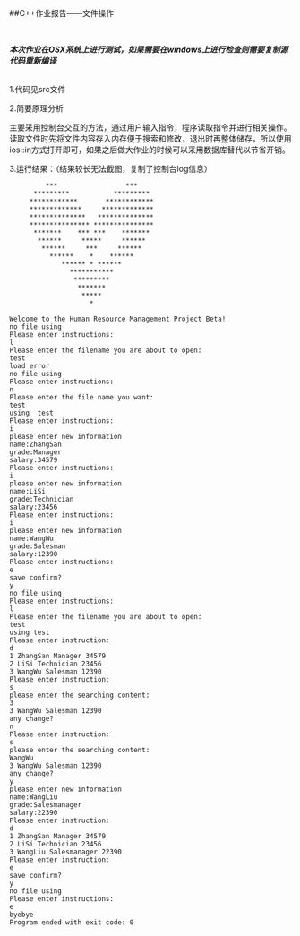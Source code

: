 ##C++作业报告——文件操作

<br>

***本次作业在OSX系统上进行测试，如果需要在windows上进行检查则需要复制源代码重新编译***

<br>
1.代码见src文件

2.简要原理分析

主要采用控制台交互的方法，通过用户输入指令，程序读取指令并进行相关操作。
读取文件时先将文件内容存入内存便于搜索和修改，退出时再整体储存，所以使用ios::in方式打开即可，如果之后做大作业的时候可以采用数据库替代以节省开销。

3.运行结果：（结果较长无法截图，复制了控制台log信息）

                                        
                                        
	                                        
	         ***                 ***        
	      *********           *********     
	     ************       ************    
	     *************     *************    
	     **************   **************    
	     *************** ***************    
	      *******    *** ***    *******     
	       ******     *****     ******      
	        ******     ***     ******       
	          ******    *    ******         
	             ****** * ******            
	               ***********              
	                *********               
	                 *******                
	                  *****                 
	                    *                   
	                                        
	Welcome to the Human Resource Management Project Beta!
	no file using
	Please enter instructions:
	l
	Please enter the filename you are about to open:
	test
	load error
	no file using
	Please enter instructions:
	n
	Please enter the file name you want:
	test
	using  test
	Please enter instructions:
	i
	please enter new information
	name:ZhangSan
	grade:Manager
	salary:34579
	Please enter instructions:
	i
	please enter new information
	name:LiSi
	grade:Technician
	salary:23456
	Please enter instructions:
	i
	please enter new information
	name:WangWu
	grade:Salesman
	salary:12390
	Please enter instructions:
	e
	save confirm?
	y
	no file using
	Please enter instructions:
	l
	Please enter the filename you are about to open:
	test
	using test
	Please enter instruction:
	d
	1 ZhangSan Manager 34579
	2 LiSi Technician 23456
	3 WangWu Salesman 12390
	Please enter instruction:
	s
	please enter the searching content:
	3
	3 WangWu Salesman 12390
	any change?
	n
	Please enter instruction:
	s
	please enter the searching content:
	WangWu
	3 WangWu Salesman 12390
	any change?
	y
	please enter new information
	name:WangLiu
	grade:Salesmanager
	salary:22390
	Please enter instruction:
	d
	1 ZhangSan Manager 34579
	2 LiSi Technician 23456
	3 WangLiu Salesmanager 22390
	Please enter instruction:
	e
	save confirm?
	y
	no file using
	Please enter instructions:
	e
	byebye
	Program ended with exit code: 0
	
	
